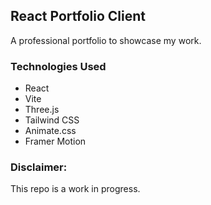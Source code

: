 ## React Portfolio Client

A professional portfolio to showcase my work.

### Technologies Used

-   React
-   Vite
-   Three.js
-   Tailwind CSS
-   Animate.css
-   Framer Motion

### Disclaimer:

This repo is a work in progress.
